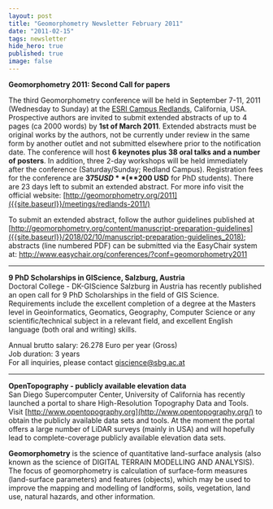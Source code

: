 ```yaml
---
layout: post
title: "Geomorphometry Newsletter February 2011"
date: "2011-02-15"
tags: newsletter
hide_hero: true
published: true
image: false
---
```


**Geomorphometry 2011: Second Call for papers**  

The third Geomorphometry conference will be held in September 7-11, 2011 (Wednesday to Sunday) at the [ESRI Campus Redlands](http://www.esri.com/about-esri/redlands/index.html), California, USA. Prospective authors are invited to submit extended abstracts of up to 4 pages (ca 2000 words) by **1st of March 2011**. Extended abstracts must be original works by the authors, not be currently under review in the same form by another outlet and not submitted elsewhere prior to the notification date. The conference will host **6 keynotes plus 38 oral talks and a number of posters**. In addition, three 2-day workshops will be held immediately after the conference (Saturday/Sunday; Redland Campus). Registration fees for the conference are **$375 USD** (**$200 USD** for PhD students). There are 23 days left to submit an extended abstract. For more info visit the official website: [http://geomorphometry.org/2011]({{site.baseurl}}/meetings/redlands-2011/)  

To submit an extended abstract, follow the author guidelines published at [http://geomorphometry.org/content/manuscript-preparation-guidelines]({{site.baseurl}}/2018/02/10/manuscript-preparation-guidelines_2018); abstracts (line numbered PDF) can be submitted via the EasyChair system at: http://www.easychair.org/conferences/?conf=geomorphometry2011  


* * *
**9 PhD Scholarships in GIScience, Salzburg, Austria**  
Doctoral College - DK-GIScience Salzburg in Austria has recently published an open call for 9 PhD Scholarships in the field of GIS Science. Requirements include the excellent completion of a degree at the Masters level in Geoinformatics, Geomatics, Geography, Computer Science or any scientific/technical subject in a relevant field, and excellent English language (both oral and writing) skills.

Annual brutto salary: 26.278 Euro per year (Gross)  
Job duration: 3 years  
For all inquiries, please contact [giscience@sbg.ac.at](mailto:giscience@sbg.ac.at)


* * *
**OpenTopography - publicly available elevation data**  
San Diego Supercomputer Center, University of California has recently launched a portal to share High-Resolution Topography Data and Tools. Visit [http://www.opentopography.org](http://www.opentopography.org/) to obtain the publicly available data sets and tools. At the moment the portal offers a large number of LiDAR surveys (mainly in USA) and will hopefully lead to complete-coverage publicly available elevation data sets.

**Geomorphometry** is the science of quantitative land-surface analysis (also known as the science of DIGITAL TERRAIN MODELLING AND ANALYSIS). The focus of geomorphometry is calculation of surface-form measures (land-surface parameters) and features (objects), which may be used to improve the mapping and modelling of landforms, soils, vegetation, land use, natural hazards, and other information.
